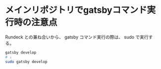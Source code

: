 # メインリポジトリでgatsbyコマンド実行時の注意点

Rundeck との兼ね合いから、
gatsby コマンド実行の際は、
sudo で実行する。

```bash
gatsby develop
# ↓
sudo gatsby develop
```

